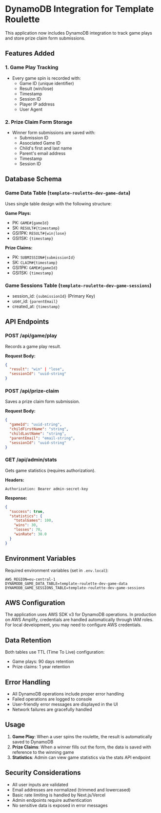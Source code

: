# DynamoDB Integration for Template Roulette

This application now includes DynamoDB integration to track game plays and store prize claim form submissions.

## Features Added

### 1. Game Play Tracking
- Every game spin is recorded with:
  - Game ID (unique identifier)
  - Result (win/lose)
  - Timestamp
  - Session ID
  - Player IP address
  - User Agent

### 2. Prize Claim Form Storage
- Winner form submissions are saved with:
  - Submission ID
  - Associated Game ID
  - Child's first and last name
  - Parent's email address
  - Timestamp
  - Session ID

## Database Schema

### Game Data Table (`template-roulette-dev-game-data`)
Uses single table design with the following structure:

**Game Plays:**
- PK: `GAME#{gameId}`
- SK: `RESULT#{timestamp}`
- GSI1PK: `RESULT#{win|lose}`
- GSI1SK: `{timestamp}`

**Prize Claims:**
- PK: `SUBMISSION#{submissionId}`
- SK: `CLAIM#{timestamp}`
- GSI1PK: `GAME#{gameId}`
- GSI1SK: `{timestamp}`

### Game Sessions Table (`template-roulette-dev-game-sessions`)
- session_id: `{submissionId}` (Primary Key)
- user_id: `{parentEmail}`
- created_at: `{timestamp}`

## API Endpoints

### POST /api/game/play
Records a game play result.

**Request Body:**
```json
{
  "result": "win" | "lose",
  "sessionId": "uuid-string"
}
```

### POST /api/prize-claim
Saves a prize claim form submission.

**Request Body:**
```json
{
  "gameId": "uuid-string",
  "childFirstName": "string",
  "childLastName": "string", 
  "parentEmail": "email-string",
  "sessionId": "uuid-string"
}
```

### GET /api/admin/stats
Gets game statistics (requires authorization).

**Headers:**
```
Authorization: Bearer admin-secret-key
```

**Response:**
```json
{
  "success": true,
  "statistics": {
    "totalGames": 100,
    "wins": 30,
    "losses": 70,
    "winRate": 30.0
  }
}
```

## Environment Variables

Required environment variables (set in `.env.local`):

```env
AWS_REGION=eu-central-1
DYNAMODB_GAME_DATA_TABLE=template-roulette-dev-game-data
DYNAMODB_GAME_SESSIONS_TABLE=template-roulette-dev-game-sessions
```

## AWS Configuration

The application uses AWS SDK v3 for DynamoDB operations. In production on AWS Amplify, credentials are handled automatically through IAM roles. For local development, you may need to configure AWS credentials.

## Data Retention

Both tables use TTL (Time To Live) configuration:
- Game plays: 90 days retention
- Prize claims: 1 year retention

## Error Handling

- All DynamoDB operations include proper error handling
- Failed operations are logged to console
- User-friendly error messages are displayed in the UI
- Network failures are gracefully handled

## Usage

1. **Game Play**: When a user spins the roulette, the result is automatically saved to DynamoDB
2. **Prize Claims**: When a winner fills out the form, the data is saved with reference to the winning game
3. **Statistics**: Admin can view game statistics via the stats API endpoint

## Security Considerations

- All user inputs are validated
- Email addresses are normalized (trimmed and lowercased)
- Basic rate limiting is handled by Next.js/Vercel
- Admin endpoints require authentication
- No sensitive data is exposed in error messages
